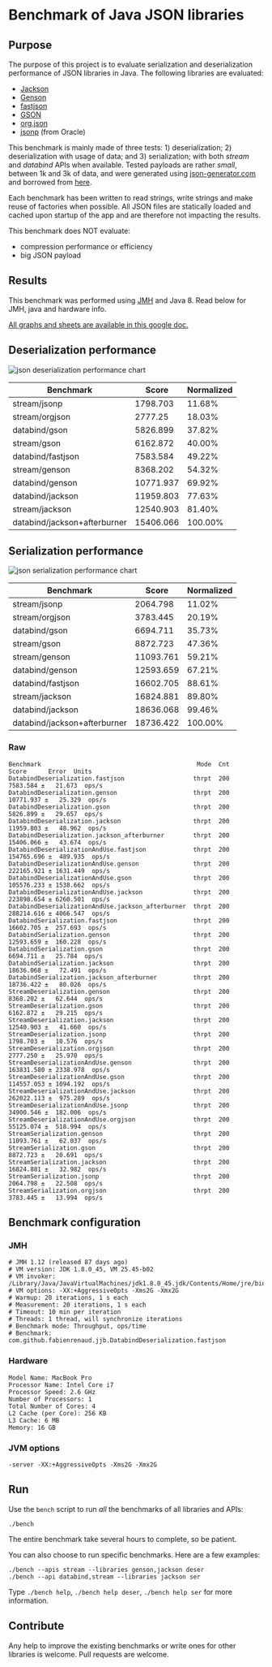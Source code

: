 # Benchmark of Java JSON libraries

## Purpose

The purpose of this project is to evaluate serialization and deserialization performance of JSON libraries in Java.
The following libraries are evaluated:

* [Jackson](https://github.com/FasterXML/jackson)
* [Genson](https://owlike.github.io/genson/)
* [fastjson](https://github.com/alibaba/fastjson)
* [GSON](https://github.com/google/gson)
* [org.json](https://github.com/stleary/JSON-java)
* [jsonp](https://jsonp.java.net/) (from Oracle)

This benchmark is mainly made of three tests: 1) deserialization; 2) deserialization with usage of data; and 3) serialization; with both _stream_ and _databind_ APIs when available.
Tested payloads are rather *small*, between 1k and 3k of data, and were generated using [json-generator.com](http://www.json-generator.com/) and borrowed from [here](https://github.com/terencetaih/aws-speed/tree/master/JsonProcess).

Each benchmark has been written to read strings, write strings and make reuse of factories when possible. All JSON files are statically loaded and cached upon startup of the app and are therefore not impacting the results.

This benchmark does NOT evaluate:

* compression performance or efficiency
* big JSON payload

## Results

This benchmark was performed using [JMH](http://openjdk.java.net/projects/code-tools/jmh/) and Java 8.
Read below for JMH, java and hardware info.

[All graphs and sheets are available in this google doc.](https://docs.google.com/spreadsheets/d/1QJ8vwMXTHidMX4jo6aldGRt7d7DzPqvQJ4ETaevKT-c/edit?usp=sharing)

## Deserialization performance

[comment]: # "From tsv to md:"
[comment]: # "Search:  ([\w/]+)\t([\w\d\.]+)\t([\w\d\.%]+)"
[comment]: # "Replace: | $1 | $2 | $3 |"

![json deserialization performance chart](https://docs.google.com/spreadsheets/d/1QJ8vwMXTHidMX4jo6aldGRt7d7DzPqvQJ4ETaevKT-c/pubchart?oid=1355965597&format=image)

| Benchmark | Score | Normalized |
|-----------|-------|------------|
| stream/jsonp | 1798.703 | 11.68% |
| stream/orgjson | 2777.25 | 18.03% |
| databind/gson | 5826.899 | 37.82% |
| stream/gson | 6162.872 | 40.00% |
| databind/fastjson | 7583.584 | 49.22% |
| stream/genson | 8368.202 | 54.32% |
| databind/genson | 10771.937 | 69.92% |
| databind/jackson | 11959.803 | 77.63% |
| stream/jackson | 12540.903 | 81.40% |
| databind/jackson+afterburner | 15406.066 | 100.00% |


## Serialization performance

![json serialization performance chart](https://docs.google.com/spreadsheets/d/1QJ8vwMXTHidMX4jo6aldGRt7d7DzPqvQJ4ETaevKT-c/pubchart?oid=363435330&format=image)

| Benchmark | Score | Normalized |
|-----------|-------|------------|
| stream/jsonp | 2064.798 | 11.02% |
| stream/orgjson | 3783.445 | 20.19% |
| databind/gson | 6694.711 | 35.73% |
| stream/gson | 8872.723 | 47.36% |
| stream/genson | 11093.761 | 59.21% |
| databind/genson | 12593.659 | 67.21% |
| databind/fastjson | 16602.705 | 88.61% |
| stream/jackson | 16824.881 | 89.80% |
| databind/jackson | 18636.068 | 99.46% |
| databind/jackson+afterburner | 18736.422 | 100.00% |

### Raw

    Benchmark                                           Mode  Cnt       Score      Error  Units
    DatabindDeserialization.fastjson                   thrpt  200    7583.584 ±   21.673  ops/s
    DatabindDeserialization.genson                     thrpt  200   10771.937 ±   25.329  ops/s
    DatabindDeserialization.gson                       thrpt  200    5826.899 ±   29.657  ops/s
    DatabindDeserialization.jackson                    thrpt  200   11959.803 ±   48.962  ops/s
    DatabindDeserialization.jackson_afterburner        thrpt  200   15406.066 ±   43.674  ops/s
    DatabindDeserializationAndUse.fastjson             thrpt  200  154765.696 ±  489.935  ops/s
    DatabindDeserializationAndUse.genson               thrpt  200  222165.921 ± 1631.449  ops/s
    DatabindDeserializationAndUse.gson                 thrpt  200  105576.233 ± 1538.662  ops/s
    DatabindDeserializationAndUse.jackson              thrpt  200  223898.654 ± 6260.501  ops/s
    DatabindDeserializationAndUse.jackson_afterburner  thrpt  200  288214.616 ± 4066.547  ops/s
    DatabindSerialization.fastjson                     thrpt  200   16602.705 ±  257.693  ops/s
    DatabindSerialization.genson                       thrpt  200   12593.659 ±  160.228  ops/s
    DatabindSerialization.gson                         thrpt  200    6694.711 ±   25.784  ops/s
    DatabindSerialization.jackson                      thrpt  200   18636.068 ±   72.491  ops/s
    DatabindSerialization.jackson_afterburner          thrpt  200   18736.422 ±   80.026  ops/s
    StreamDeserialization.genson                       thrpt  200    8368.202 ±   62.644  ops/s
    StreamDeserialization.gson                         thrpt  200    6162.872 ±   29.215  ops/s
    StreamDeserialization.jackson                      thrpt  200   12540.903 ±   41.660  ops/s
    StreamDeserialization.jsonp                        thrpt  200    1798.703 ±   10.576  ops/s
    StreamDeserialization.orgjson                      thrpt  200    2777.250 ±   25.970  ops/s
    StreamDeserializationAndUse.genson                 thrpt  200  163831.580 ± 2338.978  ops/s
    StreamDeserializationAndUse.gson                   thrpt  200  114557.053 ± 1094.192  ops/s
    StreamDeserializationAndUse.jackson                thrpt  200  262022.113 ±  975.289  ops/s
    StreamDeserializationAndUse.jsonp                  thrpt  200   34900.546 ±  182.006  ops/s
    StreamDeserializationAndUse.orgjson                thrpt  200   55125.074 ±  518.994  ops/s
    StreamSerialization.genson                         thrpt  200   11093.761 ±   62.037  ops/s
    StreamSerialization.gson                           thrpt  200    8872.723 ±   20.691  ops/s
    StreamSerialization.jackson                        thrpt  200   16824.881 ±   32.982  ops/s
    StreamSerialization.jsonp                          thrpt  200    2064.798 ±   22.508  ops/s
    StreamSerialization.orgjson                        thrpt  200    3783.445 ±   13.994  ops/s

## Benchmark configuration

### JMH

    # JMH 1.12 (released 87 days ago)
    # VM version: JDK 1.8.0_45, VM 25.45-b02
    # VM invoker: /Library/Java/JavaVirtualMachines/jdk1.8.0_45.jdk/Contents/Home/jre/bin/java
    # VM options: -XX:+AggressiveOpts -Xms2G -Xmx2G
    # Warmup: 20 iterations, 1 s each
    # Measurement: 20 iterations, 1 s each
    # Timeout: 10 min per iteration
    # Threads: 1 thread, will synchronize iterations
    # Benchmark mode: Throughput, ops/time
    # Benchmark: com.github.fabienrenaud.jjb.DatabindDeserialization.fastjson

### Hardware

    Model Name: MacBook Pro
    Processor Name: Intel Core i7
    Processor Speed: 2.6 GHz
    Number of Processors: 1
    Total Number of Cores: 4
    L2 Cache (per Core): 256 KB
    L3 Cache: 6 MB
    Memory: 16 GB

### JVM options

    -server -XX:+AggressiveOpts -Xms2G -Xmx2G 

## Run

Use the `bench` script to run _all_ the benchmarks of all libraries and APIs:

    ./bench

The entire benchmark take several hours to complete, so be patient.

You can also choose to run specific benchmarks. Here are a few examples:

    ./bench --apis stream --libraries genson,jackson deser
    ./bench --api databind,stream --libraries jackson ser


Type `./bench help`, `./bench help deser`, `./bench help ser` for more information.

## Contribute

Any help to improve the existing benchmarks or write ones for other libraries is welcome.
Pull requests are welcome.
